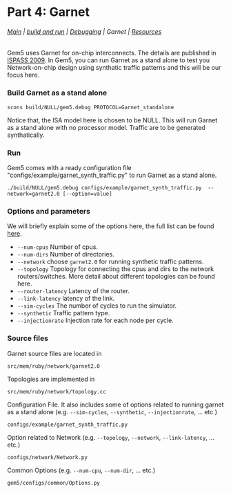 # Part 4: Garnet 
###### [Main](index) | [build and run](part2) | [Debugging](part3) | Garnet | [Resources](part5)
Gem5 uses Garnet for on-chip interconnects. The details are published in [ISPASS 2009](https://ieeexplore.ieee.org/document/4919636/).
In Gem5, you can run Garnet as a stand alone to test you Network-on-chip design using synthatic traffic patterns and this will be our focus here.

### Build Garnet as a stand alone
```
scons build/NULL/gem5.debug PROTOCOL=Garnet_standalone
```
Notice that, the ISA model here is chosen to be NULL. This will run Garnet as a stand alone with no processor model. Traffic are to be generated synthatically. 
### Run 
Gem5 comes with a ready configuration file "configs/example/garnet_synth_traffic.py" to run Garnet as a stand alone. 
```
./build/NULL/gem5.debug configs/example/garnet_synth_traffic.py  --network=garnet2.0 [--option=value]
```
### Options and parameters
We will briefly explain some of the options here, the full list can be found [here](http://www.gem5.org/Garnet_Synthetic_Traffic).
* `--num-cpus`	Number of cpus.
* `--num-dirs`	Number of directories.
* `--network`   choose `garnet2.0` for running synthetic traffic patterns.
* `--topology`	Topology for connecting the cpus and dirs to the network routers/switches. More detail about different topologies can be found here.
* `--router-latency` Latency of the router.
* `--link-latency`	latency of the link.
* `--sim-cycles`  The number of cycles to run the simulator.
* `--synthetic` Traffic pattern type. 
* `--injectionrate` Injection rate for each node per cycle. 


### Source files
Garnet source files are located in 
```
src/mem/ruby/network/garnet2.0
```
Topologies are implemented in 
```
src/mem/ruby/network/topology.cc
```
Configuration File. It also includes some of options related to running garnet as a stand alone (e.g. `--sim-cycles`, `--synthetic`, `--injectionrate`, ... etc.) 
```
configs/example/garnet_synth_traffic.py
```
Option related to Network (e.g. `--topology`, `--network`, `--link-latency`, ... etc.)
```
configs/network/Network.py
```
Common Options (e.g. `--num-cpu`, `--num-dir`, ... etc.)
```
gem5/configs/common/Options.py
```
